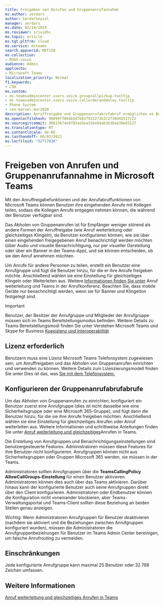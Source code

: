```yaml
---
title: Freigeben von Anrufen und Gruppenanrufannahme
ms.author: serdars
author: SerdarSoysal
manager: serdars
ms.date: 02/19/2019
ms.reviewer: srividhc
ms.topic: article
ms.tgt.pltfrm: cloud
ms.service: msteams
search.appverid: MET150
ms.collection:
- M365-voice
audience: Admin
appliesto:
- Microsoft Teams
localization_priority: Normal
f1.keywords:
- CSH
ms.custom:
- ms.teamsadmincenter.users.voice.groupcallpickup.tooltip
- ms.teamsadmincenter.users.voice.callorderanddelay.tooltip
- Phone System
- seo-marvel-mar2020
description: Anruffreigabe und Gruppenanrufabrufabruf ermöglichen es Benutzern, eingehende Anrufe mit Kollegen zu teilen, sodass Anrufe erfasst werden können, wenn der Benutzer nicht verfügbar ist.
ms.openlocfilehash: 98094ff0b4b5d7b037915273b2c2730d42517c22
ms.sourcegitcommit: 90615674e9703aa5ea32be64ab3638aa30e83127
ms.translationtype: MT
ms.contentlocale: de-DE
ms.lasthandoff: 06/02/2021
ms.locfileid: "52717836"
---
```

# <a name="call-sharing-and-group-call-pickup-in-microsoft-teams"></a>Freigeben von Anrufen und Gruppenanrufannahme in Microsoft Teams

Mit den Anruffreigabefunktionen und der Anrufabruffunktionen von Microsoft Teams können Benutzer ihre eingehenden Anrufe mit Kollegen teilen, sodass die Kollegen Anrufe entgegen nehmen können, die während der Benutzer verfügbar sind.

Das Abholen von Gruppenanrufen ist für Empfänger weniger störend als andere Formen der Anruffreigabe (wie Anruf weiterleitung oder gleichzeitiges Klingeln), da Benutzer konfigurieren können, wie sie über einen eingehenden freigegebenen Anruf benachrichtigt werden möchten (über Audio und visuelle Benachrichtigung, nur per visueller Darstellung oder über ein Banner in der Teams-App), und sie können entscheiden, ob sie den Anruf annehmen möchten.

Um Anrufe für andere Personen zu teilen, erstellt ein Benutzer eine Anrufgruppe und fügt die Benutzer hinzu, für die er ihre Anrufe freigeben möchte. Anschließend wählen sie eine Einstellung für gleichzeitiges Klingeln oder Weiterleiten aus. Weitere [Informationen finden Sie unter](https://support.office.com/article/call-forwarding-and-simultaneous-ring-in-teams-a88da9e8-1343-4d3c-9bda-4b9615e4183e) Anruf weiterleitung und Teams in der Anrufkonferenz. Beachten Sie, dass mobile Geräte nur benachrichtigt werden, wenn sie für Banner und Klingelton festgelegt sind.

> [!IMPORTANT]
> Benutzer, der Besitzer der Anrufgruppe und Mitglieder der Anrufgruppe müssen sich im Teams Bereitstellungsmodus befinden. Weitere Details zu Teams Bereitstellungsmodi finden Sie unter Verstehen Microsoft Teams und Skype for Business [Koexistenz und Interoperabilität](teams-and-skypeforbusiness-coexistence-and-interoperability.md)

## <a name="license-required"></a>Lizenz erforderlich

Benutzern muss eine Lizenz Microsoft Teams Telefonsystem zugewiesen sein, um Anruffreigaben und das Abholen von Gruppenanrufen einrichten und verwenden zu können. Weitere Details zum Lizenzierungsmodell finden Sie unter Dies ist das, was [Sie mit dem Telefonsystem.](https://docs.microsoft.com/MicrosoftTeams/here-s-what-you-get-with-phone-system)

## <a name="configure-group-call-pickup"></a>Konfigurieren der Gruppenanrufabrufabrufe

Um das Abholen von Gruppenanrufen zu einrichten, konfiguriert ein Benutzer zuerst eine Anrufgruppe (dies ist nicht dasselbe wie eine Sicherheitsgruppe oder eine Microsoft 365-Gruppe), und fügt dann die Benutzer hinzu, für die sie ihre Anrufe freigeben möchten. Anschließend wählen sie eine Einstellung für gleichzeitiges Anrufen oder Anruf weiterleiten aus. Weitere Informationen und schrittweise Anleitungen finden Sie unter [Anruf weiterleitung und gleichzeitiges](https://support.office.com/article/call-forwarding-and-simultaneous-ring-in-teams-a88da9e8-1343-4d3c-9bda-4b9615e4183e)Anrufen in Teams.

Die Erstellung von Anrufgruppen und Benachrichtigungseinstellungen sind benutzergesteuerte Features. Administratoren müssen diese Features für ihre Benutzer nicht konfigurieren. Anrufgruppen können nicht aus Sicherheitsgruppen oder Gruppen Microsoft 365 werden. sie müssen in der Teams.

Administratoren sollten Anrufgruppen über die **TeamsCallingPolicy AllowCallGroups-Einstellung** für einen Benutzer aktivieren. Administratoren können dies auch über das Teams aktivieren.  Darüber hinaus kann der konfigurierte Benutzer auch seine Anrufgruppen direkt über den Client konfigurieren. Administratoren oder Endbenutzer können die Konfiguration nicht voneinander blockieren, aber Teams-Verwaltungsportal und Teams-Client sollten diese Beziehung an beiden Stellen genau anzeigen. 

Wichtig: Wenn Administratoren Anrufgruppen für Benutzer deaktivieren (nachdem sie aktiviert und die Beziehungen zwischen Anrufgruppen konfiguriert wurden), müssen die Administratoren die Anrufgruppenbeziehungen für Benutzer im Teams Admin Center bereinigen, um falsche Anrufrouting zu vermeiden. 

## <a name="limitations"></a>Einschränkungen

Jede konfigurierte Anrufgruppe kann maximal 25 Benutzer oder 32.768 Zeichen umfassen. 

## <a name="more-information"></a>Weitere Informationen

[Anruf weiterleitung und gleichzeitiges Anrufen in Teams](https://support.office.com/article/call-forwarding-and-simultaneous-ring-in-teams-a88da9e8-1343-4d3c-9bda-4b9615e4183e)
